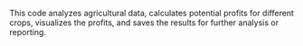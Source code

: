 This code analyzes agricultural data, calculates potential profits for different crops, visualizes the profits, and saves the results for further analysis or reporting.
